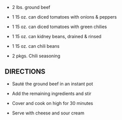 - 2 lbs. ground beef

- 1 15 oz. can diced tomatoes with onions & peppers

- 1 15 oz. can diced tomatoes with green chilies

- 1 15 oz. can kidney beans, drained & rinsed

- 1 15 oz. can chili beans

- 2 pkgs. Chili seasoning

## DIRECTIONS

- Sauté the ground beef in an instant pot

- Add the remaining ingredients and stir

- Cover and cook on high for 30 minutes

- Serve with cheese and sour cream
